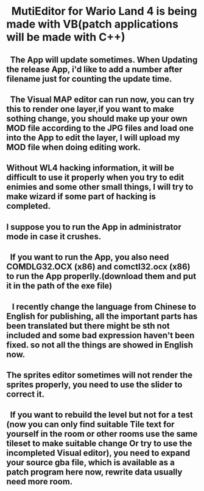 ﻿#   MutiEditor for Wario Land 4 is being made with VB(patch applications will be made with C++)
##     The App will update sometimes. When Updating the release App, i'd like to add a number after filename just for counting the update time. 
##     The Visual MAP editor can run now, you can try this to render one layer,if you want to make sothing change, you should  make up your own MOD file according to the JPG files and load  one into the App to edit the layer, I will upload my MOD file when doing editing work.
##      Without WL4 hacking information, it will be difficult to use it properly when you try to edit enimies and some other small things, I will try to make wizard if some part of  hacking is completed.
##      I suppose you to run the App in administrator mode in case it crushes.
##     If you want to run the App, you also need COMDLG32.OCX (x86) and comctl32.ocx (x86) to run the App properlly.(download them and put it in the path of the exe file)
##    I recently change the language from Chinese to English for publishing, all the important parts has been translated but there might be sth not included and some bad expression haven't been fixed. so not all the things are showed in English now.
##      The sprites editor sometimes will not render the sprites properly, you need to use the slider to correct it.
##     If you want to rebuild the level but not for a test (now you can only find suitable Tile text for yourself in the room or other rooms use the same tileset to make suitable change Or try to use the incompleted Visual editor), you need to expand your source gba file, which is available as a patch program here now, rewrite data usually need more room.
